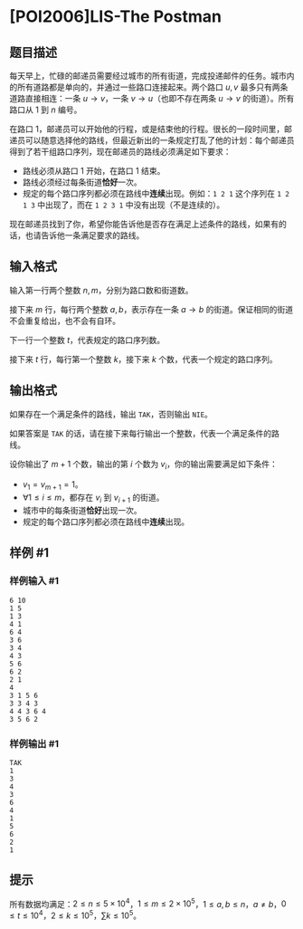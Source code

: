 # [POI2006]LIS-The Postman

## 题目描述

每天早上，忙碌的邮递员需要经过城市的所有街道，完成投递邮件的任务。城市内的所有道路都是单向的，并通过一些路口连接起来。两个路口 $u,v$ 最多只有两条道路直接相连：一条 $u \to v$，一条 $v \to u$（也即不存在两条 $u \to v$ 的街道）。所有路口从 $1$ 到 $n$ 编号。

在路口 $1$，邮递员可以开始他的行程，或是结束他的行程。很长的一段时间里，邮递员可以随意选择他的路线，但最近新出的一条规定打乱了他的计划：每个邮递员得到了若干组路口序列，现在邮递员的路线必须满足如下要求：

- 路线必须从路口 $1$ 开始，在路口 $1$ 结束。
- 路线必须经过每条街道**恰好**一次。
- 规定的每个路口序列都必须在路线中**连续**出现。例如：`1 2 1` 这个序列在 `1 2 1 3` 中出现了，而在 `1 2 3 1` 中没有出现（不是连续的）。

现在邮递员找到了你，希望你能告诉他是否存在满足上述条件的路线，如果有的话，也请告诉他一条满足要求的路线。

## 输入格式

输入第一行两个整数 $n,m$，分别为路口数和街道数。

接下来 $m$ 行，每行两个整数 $a,b$，表示存在一条 $a \to b$ 的街道。保证相同的街道不会重复给出，也不会有自环。

下一行一个整数 $t$，代表规定的路口序列数。

接下来 $t$ 行，每行第一个整数 $k$，接下来 $k$ 个数，代表一个规定的路口序列。

## 输出格式

如果存在一个满足条件的路线，输出 `TAK`，否则输出 `NIE`。

如果答案是 `TAK` 的话，请在接下来每行输出一个整数，代表一个满足条件的路线。

设你输出了 $m+1$ 个数，输出的第 $i$ 个数为 $v_i$，你的输出需要满足如下条件：

- $v_1=v_{m+1}=1$。
- $\forall 1 \leq i \leq m$，都存在 $v_i$ 到 $v_{i+1}$ 的街道。
- 城市中的每条街道**恰好**出现一次。
- 规定的每个路口序列都必须在路线中**连续**出现。

## 样例 #1

### 样例输入 #1
```
6 10
1 5
1 3
4 1
6 4
3 6
3 4
4 3
5 6
6 2
2 1
4
3 1 5 6
3 3 4 3
4 4 3 6 4
3 5 6 2
```

### 样例输出 #1

```
TAK
1
3
4
3
6
4
1
5
6
2
1
```

## 提示

所有数据均满足：$2 \leq n \leq 5 \times 10^4$，$1 \leq m \leq 2 \times 10^5$，$1 \leq a,b \leq n$，$a \neq b$，$0 \leq t \leq 10^4$，$2 \leq k \leq 10^5$，$\sum k \leq 10^5$。

